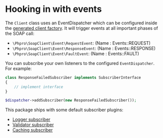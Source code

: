 # Hooking in with events

The `Client` class uses an EventDispatcher which can be configured inside the [generated client factory](cli/generate-clientfactory.md).
 It will trigger events at all important phases of the SOAP call: 

- `\Phpro\SoapClient\Event\RequestEvent`: (Name : Events::REQUEST)
- `\Phpro\SoapClient\Event\ResponseEvent`: (Name : Events::RESPONSE)
- `\Phpro\SoapClient\Event\FaultEvent`: (Name : Events::FAULT)

You can subscribe your own listeners to the configured `EventDispatcher`. For example:

```php
class ResponseFailedSubscriber implements SubscriberInterface
{
    // implement interface
}

$dispatcher->addSubscriber(new ResponseFailedSubscriber());
```

This package ships with some default subscriber plugins:

- [Logger subscriber](event-subscribers/logger.md)
- [Validator subscriber](event-subscribers/validator.md)
- [Caching subscriber](event-subscribers/caching.md)

